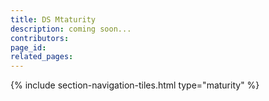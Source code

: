 ```yaml
---
title: DS Mtaturity
description: coming soon...
contributors: 
page_id: 
related_pages: 
---
```


{% include section-navigation-tiles.html type="maturity" %}